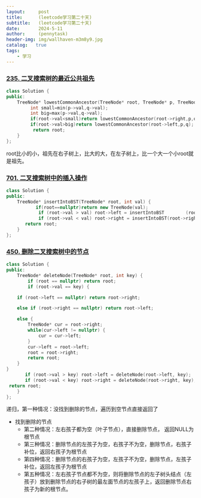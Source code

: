 ```yaml
---
layout:     post
title:      (leetcode学习第二十天)
subtitle:   (leetcode学习第二十天)
date:       2024-5-11
author:     (pennytask)
header-img: img/wallhaven-m3m8y9.jpg
catalog:   true
tags:
    - 学习
---
```

### [235. 二叉搜索树的最近公共祖先](https://leetcode.cn/problems/lowest-common-ancestor-of-a-binary-search-tree/)

```c++
class Solution {
public:
    TreeNode* lowestCommonAncestor(TreeNode* root, TreeNode* p, TreeNode* q) {
         int small=min(p->val,q->val);
         int big=max(p->val,q->val);
         if(root->val<small)return lowestCommonAncestor(root->right,p,q);
         if(root->val>big)return lowestCommonAncestor(root->left,p,q);
          return root;
    }
};
```

root比小的小，祖先在右子树上，比大的大，在左子树上，比一个大一个小root就是祖先。

### [701. 二叉搜索树中的插入操作](https://leetcode.cn/problems/insert-into-a-binary-search-tree/)

```c++
class Solution {
public:
    TreeNode* insertIntoBST(TreeNode* root, int val) {
           if(root==nullptr)return new TreeNode(val);
            if (root->val > val) root->left = insertIntoBST        (root->left, val);
            if (root->val < val) root->right = insertIntoBST(root->right, val);
       return root;
    }
};
```

### [450. 删除二叉搜索树中的节点](https://leetcode.cn/problems/delete-node-in-a-bst/)

```c++
class Solution {
public:
    TreeNode* deleteNode(TreeNode* root, int key) {
        if (root == nullptr) return root;
        if (root->val == key) {

    if (root->left == nullptr) return root->right;

    else if (root->right == nullptr) return root->left;

    else {
        TreeNode* cur = root->right; 
        while(cur->left != nullptr) {
            cur = cur->left;
        }
        cur->left = root->left; 
        root = root->right;     
        return root;
    }
}
       if (root->val > key) root->left = deleteNode(root->left, key);
       if (root->val < key) root->right = deleteNode(root->right, key);
 return root;
    }
};
```

  递归，第一种情况：没找到删除的节点，遍历到空节点直接返回了

- 找到删除的节点
  - 第二种情况：左右孩子都为空（叶子节点），直接删除节点， 返回NULL为根节点
  - 第三种情况：删除节点的左孩子为空，右孩子不为空，删除节点，右孩子补位，返回右孩子为根节点
  - 第四种情况：删除节点的右孩子为空，左孩子不为空，删除节点，左孩子补位，返回左孩子为根节点
  - 第五种情况：左右孩子节点都不为空，则将删除节点的左子树头结点（左孩子）放到删除节点的右子树的最左面节点的左孩子上，返回删除节点右孩子为新的根节点。

